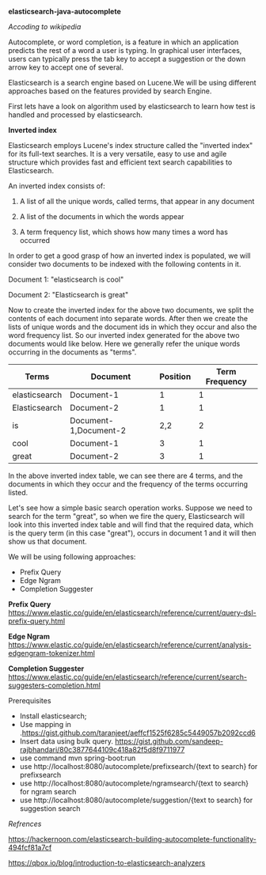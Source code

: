 **elasticsearch-java-autocomplete**

_Accoding to wikipedia_

Autocomplete, or word completion, is a feature in which an application predicts the rest of a word a user is typing. In graphical user interfaces, users can typically press the tab key to accept a suggestion or the down arrow key to accept one of several.

Elasticsearch is a search engine based on Lucene.We will be using different
approaches based on the features provided by search Engine.

First lets have a look on algorithm used by elasticsearch to learn how test 
is handled and processed by elasticsearch.

**Inverted index**

Elasticsearch employs Lucene's index structure called the "inverted index" for its full-text searches. It is a very versatile, easy to use and agile structure which provides fast and efficient text search capabilities to Elasticsearch.

An inverted index consists of:

1. A list of all the unique words, called terms, that appear in any document

2. A list of the documents in which the words appear

3. A term frequency list, which shows how many times a word has occurred



In order to get a good grasp of how an inverted index is populated, we will consider two documents to be indexed with the following contents in it.

Document 1: "elasticsearch is cool"

Document 2: "Elasticsearch is great"

Now to create the inverted index for the above two documents, we split the contents of each document into separate words. After then we create the lists of unique words and the document ids in which they occur and also the word frequency list. So our inverted index generated for the above two documents would like below. Here we generally refer the unique words occurring in the documents as "terms".

Terms|Document|Position|Term Frequency
-----|--------|--------|--------------
elasticsearch|Document-1|1|1
Elasticsearch|Document-2|1|1
is|Document-1,Document-2|2,2|2
cool|Document-1|3|1
great|Document-2|3|1

In the above inverted index table, we can see there are 4 terms, and the documents in which they occur and the frequency of the terms occurring listed.

Let's see how a simple basic search operation works. Suppose we need to search for the term "great", so when we fire the query, Elasticsearch will look into this inverted index table and will find that the required data, which is the query term (in this case "great"), occurs in document 1 and it will then show us that document.

We will be using following approaches:

* Prefix Query
* Edge Ngram
* Completion Suggester

**Prefix Query**
https://www.elastic.co/guide/en/elasticsearch/reference/current/query-dsl-prefix-query.html

**Edge Ngram**
https://www.elastic.co/guide/en/elasticsearch/reference/current/analysis-edgengram-tokenizer.html

**Completion Suggester**
https://www.elastic.co/guide/en/elasticsearch/reference/current/search-suggesters-completion.html


Prerequisites

* Install elasticsearch;
* Use mapping in .https://gist.github.com/taranjeet/aeffcf1525f6285c5449057b2092ccd6
* Insert data using bulk query. https://gist.github.com/sandeep-rajbhandari/80c3877644109c418a82f5d8f9711977
* use command mvn spring-boot:run
* use http://localhost:8080/autocomplete/prefixsearch/{text to search} for prefixsearch
* use http://localhost:8080/autocomplete/ngramsearch/{text to search} for ngram search
* use http://localhost:8080/autocomplete/suggestion/{text to search} for suggestion search


_Refrences_


https://hackernoon.com/elasticsearch-building-autocomplete-functionality-494fcf81a7cf

https://qbox.io/blog/introduction-to-elasticsearch-analyzers